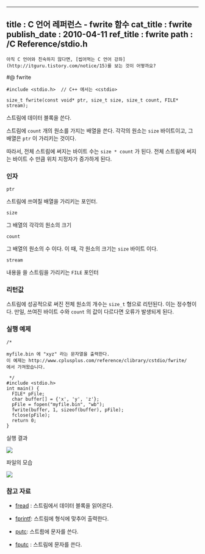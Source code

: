 ----------------
title : C 언어 레퍼런스 - fwrite 함수
cat_title :  fwrite
publish_date : 2010-04-11
ref_title : fwrite
path : /C Reference/stdio.h
--------------



```warning
아직 C 언어와 친숙하지 않다면, [씹어먹는 C 언어 강좌](http://itguru.tistory.com/notice/15)를 보는 것이 어떻까요?

```

#@ fwrite

```cpp-formatted
#include <stdio.h>  // C++ 에서는 <cstdio>

size_t fwrite(const void* ptr, size_t size, size_t count, FILE* stream);
```


스트림에 데이터 블록을 쓴다.

스트림에 `count` 개의 원소를 가지는 배열을 쓴다. 각각의 원소는 `size` 바이트이고, 그 배열은 `ptr` 이 가리키는 것이다.

따라서, 전체 스트림에 써지는 바이트 수는 `size * count` 가 된다.
전체 스트림에 써지는 바이트 수 만큼 위치 지정자가 증가하게 된다.



###  인자




`ptr`

스트림에 쓰여질 배열을 가리키는 포인터.

`size`

그 배열의 각각의 원소의 크기

`count`

그 배열의 원소의 수 이다. 이 때, 각 원소의 크기는 `size` 바이트 이다.

`stream`

내용을 쓸 스트림을 가리키는 `FILE` 포인터



###  리턴값




스트림에 성공적으로 써진 전체 원소의 개수는 `size_t` 형으로 리턴된다. 이는 정수형이다. 만일, 쓰여진 바이트 수와 `count` 의 값이 다르다면 오류가 발생되게 된다.



###  실행 예제




```cpp-formatted
/*

myfile.bin 에 "xyz" 라는 문자열을 출력한다.
이 예제는 http://www.cplusplus.com/reference/clibrary/cstdio/fwrite/
에서 가져왔습니다.

 */
#include <stdio.h>
int main() {
  FILE* pFile;
  char buffer[] = {'x', 'y', 'z'};
  pFile = fopen("myfile.bin", "wb");
  fwrite(buffer, 1, sizeof(buffer), pFile);
  fclose(pFile);
  return 0;
}
```


실행 결과


![](http://img1.daumcdn.net/thumb/R1920x0/?fname=http%3A%2F%2Fcfile4.uf.tistory.com%2Fimage%2F1602181D4BC9A451538037)


파일의 모습


![](http://img1.daumcdn.net/thumb/R1920x0/?fname=http%3A%2F%2Fcfile25.uf.tistory.com%2Fimage%2F15745F1D4BC9A452724628)





###  참고 자료





*  [fread](http://itguru.tistory.com/68)  :  스트림에서 데이터 블록을 읽어온다.



*  [fprintf](http://itguru.tistory.com/64): 스트림에 형식에 맞추어 출력한다.

*  [putc](http://itguru.tistory.com/46):  스트릠에 문자를 쓴다.

*  [fputc](http://itguru.tistory.com/39)  : 스트림에 문자를 쓴다.